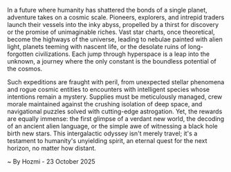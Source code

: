 
In a future where humanity has shattered the bonds of a single planet, adventure takes on a cosmic scale. Pioneers, explorers, and intrepid traders launch their vessels into the inky abyss, propelled by a thirst for discovery or the promise of unimaginable riches. Vast star charts, once theoretical, become the highways of the universe, leading to nebulae painted with alien light, planets teeming with nascent life, or the desolate ruins of long-forgotten civilizations. Each jump through hyperspace is a leap into the unknown, a journey where the only constant is the boundless potential of the cosmos.

Such expeditions are fraught with peril, from unexpected stellar phenomena and rogue cosmic entities to encounters with intelligent species whose intentions remain a mystery. Supplies must be meticulously managed, crew morale maintained against the crushing isolation of deep space, and navigational puzzles solved with cutting-edge astrogation. Yet, the rewards are equally immense: the first glimpse of a verdant new world, the decoding of an ancient alien language, or the simple awe of witnessing a black hole birth new stars. This intergalactic odyssey isn't merely travel; it's a testament to humanity's unyielding spirit, an eternal quest for the next horizon, no matter how distant.

~ By Hozmi - 23 October 2025
